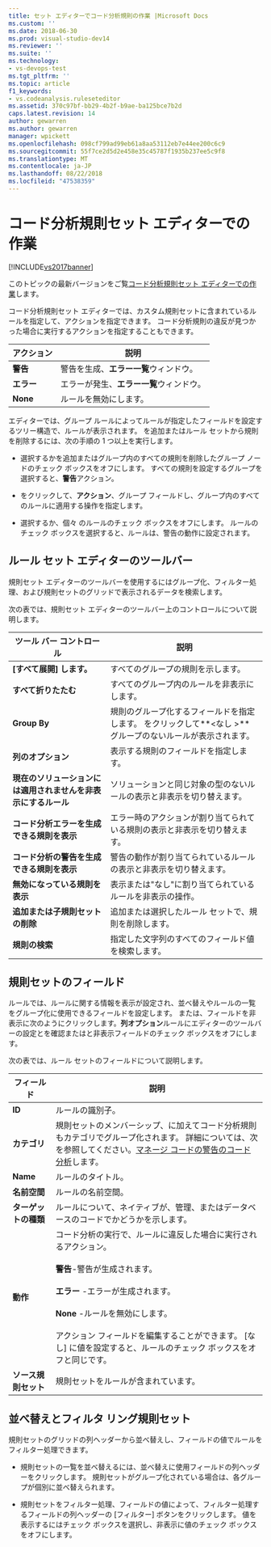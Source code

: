 ```yaml
---
title: セット エディターでコード分析規則の作業 |Microsoft Docs
ms.custom: ''
ms.date: 2018-06-30
ms.prod: visual-studio-dev14
ms.reviewer: ''
ms.suite: ''
ms.technology:
- vs-devops-test
ms.tgt_pltfrm: ''
ms.topic: article
f1_keywords:
- vs.codeanalysis.ruleseteditor
ms.assetid: 370c97bf-bb29-4b2f-b9ae-ba125bce7b2d
caps.latest.revision: 14
author: gewarren
ms.author: gewarren
manager: wpickett
ms.openlocfilehash: 098cf799ad99eb61a8aa53112eb7e44ee200c6c9
ms.sourcegitcommit: 55f7ce2d5d2e458e35c45787f1935b237ee5c9f8
ms.translationtype: MT
ms.contentlocale: ja-JP
ms.lasthandoff: 08/22/2018
ms.locfileid: "47538359"
---
```

# <a name="working-in-the-code-analysis-rule-set-editor"></a>コード分析規則セット エディターでの作業
[!INCLUDE[vs2017banner](../includes/vs2017banner.md)]

このトピックの最新バージョンをご覧[コード分析規則セット エディターでの作業](https://docs.microsoft.com/visualstudio/code-quality/working-in-the-code-analysis-rule-set-editor)します。  
  
コード分析規則セット エディターでは、カスタム規則セットに含まれているルールを指定して、アクションを指定できます。 コード分析規則の違反が見つかった場合に実行するアクションを指定することもできます。  
  
|アクション|説明|  
|------------|-----------------|  
|**警告**|警告を生成、**エラー一覧**ウィンドウ。|  
|**エラー**|エラーが発生、**エラー一覧**ウィンドウ。|  
|**None**|ルールを無効にします。|  
  
 エディターでは、グループ ルールによってルールが指定したフィールドを設定するツリー構造で、ルールが表示されます。 を追加またはルール セットから規則を削除するには、次の手順の 1 つ以上を実行します。  
  
-   選択するかを追加またはグループ内のすべての規則を削除したグループ ノードのチェック ボックスをオフにします。 すべての規則を設定するグループを選択すると、**警告**アクション。  
  
-   をクリックして、**アクション**、グループ フィールドし、グループ内のすべてのルールに適用する操作を指定します。  
  
-   選択するか、個々 のルールのチェック ボックスをオフにします。 ルールのチェック ボックスを選択すると、ルールは、警告の動作に設定されます。  
  
## <a name="rule-set-editor-toolbar"></a>ルール セット エディターのツールバー  
 規則セット エディターのツールバーを使用するにはグループ化、フィルター処理、および規則セットのグリッドで表示されるデータを検索します。  
  
 次の表では、規則セット エディターのツールバー上のコントロールについて説明します。  
  
|ツール バー コントロール|説明|  
|---------------------|-----------------|  
|**[すべて展開] します。**|すべてのグループの規則を示します。|  
|**すべて折りたたむ**|すべてのグループ内のルールを非表示にします。|  
|**Group By**|規則のグループ化するフィールドを指定します。 をクリックして**\<なし >** グループのないルールが表示されます。|  
|**列のオプション**|表示する規則のフィールドを指定します。|  
|**現在のソリューションには適用されませんを非表示にするルール**|ソリューションと同じ対象の型のないルールの表示と非表示を切り替えます。|  
|**コード分析エラーを生成できる規則を表示**|エラー時のアクションが割り当てられている規則の表示と非表示を切り替えます。|  
|**コード分析の警告を生成できる規則を表示**|警告の動作が割り当てられているルールの表示と非表示を切り替えます。|  
|**無効になっている規則を表示**|表示または"なし"に割り当てられているルールを非表示の操作。|  
|**追加または子規則セットの削除**|追加または選択したルール セットで、規則を削除します。|  
|**規則の検索**|指定した文字列のすべてのフィールド値を検索します。|  
  
## <a name="rule-set-fields"></a>規則セットのフィールド  
 ルールでは、ルールに関する情報を表示が設定され、並べ替えやルールの一覧をグループ化に使用できるフィールドを設定します。 または、フィールドを非表示に次のようにクリックします。**列オプション**ルールにエディターのツールバーの設定とを確認またはと非表示フィールドのチェック ボックスをオフにします。  
  
 次の表では、ルール セットのフィールドについて説明します。  
  
|フィールド|説明|  
|-----------|-----------------|  
|**ID**|ルールの識別子。|  
|**カテゴリ**|規則セットのメンバーシップ、に加えてコード分析規則もカテゴリでグループ化されます。 詳細については、次を参照してください。[マネージ コードの警告のコード分析](../code-quality/code-analysis-for-managed-code-warnings.md)します。|  
|**Name**|ルールのタイトル。|  
|**名前空間**|ルールの名前空間。|  
|**ターゲットの種類**|ルールについて、ネイティブが、管理、またはデータベースのコードでかどうかを示します。|  
|**動作**|コード分析の実行で、ルールに違反した場合に実行されるアクション。<br /><br /> **警告**-警告が生成されます。<br /><br /> **エラー** -エラーが生成されます。<br /><br /> **None** -ルールを無効にします。<br /><br /> アクション フィールドを編集することができます。 [なし] に値を設定すると、ルールのチェック ボックスをオフと同じです。|  
|**ソース規則セット**|規則セットをルールが含まれています。|  
  
## <a name="sorting-and-filtering-rule-sets"></a>並べ替えとフィルタ リング規則セット  
 規則セットのグリッドの列ヘッダーから並べ替えし、フィールドの値でルールをフィルター処理できます。  
  
-   規則セットの一覧を並べ替えるには、並べ替えに使用フィールドの列ヘッダーをクリックします。 規則セットがグループ化されている場合は、各グループが個別に並べ替えられます。  
  
-   規則セットをフィルター処理、フィールドの値によって、フィルター処理するフィールドの列ヘッダーの [フィルター] ボタンをクリックします。 値を表示するにはチェック ボックスを選択し、非表示に値のチェック ボックスをオフにします。



